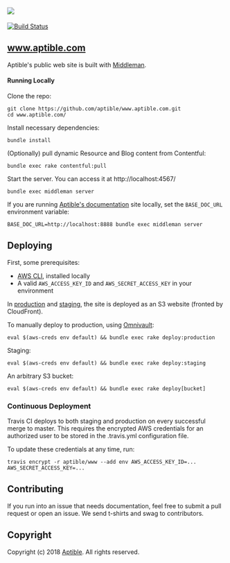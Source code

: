 # ![](http://aptible-media-assets-manual.s3.amazonaws.com/web-horizontal-350.png)

[![Build Status](https://travis-ci.org/aptible/www.aptible.com.png?branch=rebrand)](https://travis-ci.org/aptible/www.aptible.com)

## www.aptible.com
Aptible's public web site is built with [Middleman](https://middlemanapp.com/).

#### Running Locally

Clone the repo:

    git clone https://github.com/aptible/www.aptible.com.git
    cd www.aptible.com/

Install necessary dependencies:

    bundle install

(Optionally) pull dynamic Resource and Blog content from Contentful:

    bundle exec rake contentful:pull

Start the server. You can access it at http://localhost:4567/

    bundle exec middleman server

If you are running [Aptible's documentation](https://github.com/aptible/docs) site
locally, set the `BASE_DOC_URL` environment variable:

    BASE_DOC_URL=http://localhost:8888 bundle exec middleman server

## Deploying

First, some prerequisites:

* [AWS CLI](http://aws.amazon.com/cli/), installed locally
* A valid `AWS_ACCESS_KEY_ID` and `AWS_SECRET_ACCESS_KEY` in your environment

In [production](https://www.aptible.com) and [staging](https://www.aptible-staging.com), the site is deployed as an S3 website (fronted by CloudFront).

To manually deploy to production, using [Omnivault](https://github.com/aptible/omnivault):

    eval $(aws-creds env default) && bundle exec rake deploy:production

Staging:

    eval $(aws-creds env default) && bundle exec rake deploy:staging

An arbitrary S3 bucket:

    eval $(aws-creds env default) && bundle exec rake deploy[bucket]

### Continuous Deployment

Travis CI deploys to both staging and production on every successful merge to
master. This requires the encrypted AWS credentials for an authorized user to
be stored in the .travis.yml configuration file.

To update these credentials at any time, run:

    travis encrypt -r aptible/www --add env AWS_ACCESS_KEY_ID=... AWS_SECRET_ACCESS_KEY=...

## Contributing

If you run into an issue that needs documentation, feel free to submit a pull
request or open an issue. We send t-shirts and swag to contributors.

## Copyright

Copyright (c) 2018 [Aptible](https://www.aptible.com). All rights reserved.
